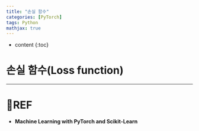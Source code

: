 ```yaml
---
title: "손실 함수"
categories: [PyTorch]
tags: Python
mathjax: true
---
```


* content
{:toc}
# 손실 함수(Loss function)



---

# 📌REF

-   **Machine Learning with PyTorch and Scikit-Learn**

